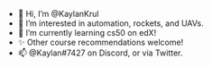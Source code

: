 - 👋 Hi, I’m @KaylanKrul
- 👀 I’m interested in automation, rockets, and UAVs.
- 🌱 I’m currently learning cs50 on edX!
- ✨ Other course recommendations welcome!
- 📫 @Kaylan#7427 on Discord, or via Twitter.

<!---
KaylanKrul/KaylanKrul is a ✨ special ✨ repository because its `README.md` (this file) appears on your GitHub profile.
You can click the Preview link to take a look at your changes.
--->
